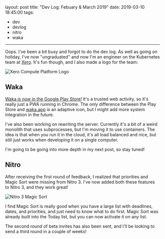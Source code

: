 layout: post
title: "Dev Log: Febuary & March 2019"
date: 2019-03-10 18:45:00
tags:
- dev
- devlog
- nitro
- waka
---

Oops. I've been a bit busy and forgot to do the dev log. As well as going on holiday, I've now "ungraduated" and now I'm an engineer on the Kubernetes team at [Xero](https://xero.com). It's fun though, and I also made a logo for the team:

![Xero Compute Platform Logo](/images/platform.png)

## Waka
[Waka is now in the Google Play Store!](https://play.google.com/store/apps/details?id=com.dymajo.waka) It's a trusted web activity, so it's really just a PWA running in Chrome. The only difference between the Play Store and [waka.app](https://waka.app) is an adaptive icon, but I might add more system integration in the future.

I've also been working on rewriting the server. Currently it's a bit of a weird monolith that uses subprocesses, but I'm moving it to use containers. The idea is that when you run it in the cloud, it's all load balanced and nice, but still just works when developing it on a single computer.

I'm going to be going into more depth in my next post, so stay tuned!
 
## Nitro

After receiving the first round of feedback, I realized that priorities and Magic Sort were missing from Nitro 3. I've now added both these features to Nitro 3, and they work great!

![Nitro 3 Magic Sort](/images/magicsort.png)

I find Magic Sort is really good when you have a large list with deadlines, dates, and priorities, and just need to know what to do first. Magic Sort was already built into the Today list, but you can now activate it on any list.

The second round of beta invites has also been sent, and I'll be looking to send a third round in a couple of weeks!